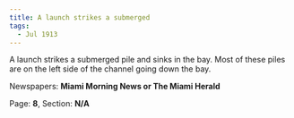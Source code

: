 ```yaml
---  
title: A launch strikes a submerged  
tags:  
  - Jul 1913  
---  
```

  
A launch strikes a submerged pile and sinks in the bay. Most of these piles are on the left side of the channel going down the bay.  
  
Newspapers: **Miami Morning News or The Miami Herald**  
  
Page: **8**, Section: **N/A** 
